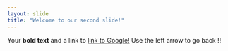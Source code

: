```yaml
---
layout: slide
title: "Welcome to our second slide!"
---
```

Your **bold text** and a link to [link to Google!](http://google.com)
Use the left arrow to go back !!
